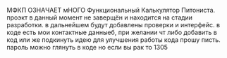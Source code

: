 МФКП ОЗНАЧАЕТ мНОГО Функциональный Калькулятор Питониста.
проэкт в данный момент не заверщён и находится на стадии разработки.
в дальнейшем будут добавлены проверки и интерфейс.
в коде есть мои контактные данныеб, при желании чт либо добавить в код или же подкинуть идею для улучшения работы кода прошу писть.
пароль можно глянуть в коде но если вы рак то 1305
